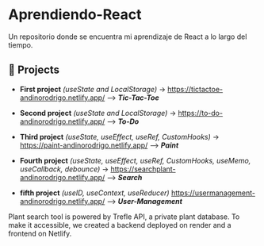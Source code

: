# Aprendiendo-React

Un repositorio donde se encuentra mi aprendizaje de React a lo largo del tiempo.

<h2>🚀 Projects</h2>

 - **First project** _(useState and LocalStorage)_ -> https://tictactoe-andinorodrigo.netlify.app/ --> **_Tic-Tac-Toe_**

- **Second project** _(useState and LocalStorage)_ -> https://to-do-andinorodrigo.netlify.app/ --> **_To-Do_**

- **Third project** _(useState, useEffect, useRef, CustomHooks)_ -> https://paint-andinorodrigo.netlify.app/ --> **_Paint_**

- **Fourth project** _(useState, useEffect, useRef, CustomHooks, useMemo, useCallback, debounce)_ -> https://searchplant-andinorodrigo.netlify.app/ --> **_Search_**
  
- **fifth project** _(useID, useContext, useReducer)_ https://usermanagement-andinorodrigo.netlify.app/ --> **_User-Management_**

Plant search tool is powered by Trefle API, a private plant database. To make it accessible, we created a backend deployed on render and a frontend on Netlify. 


